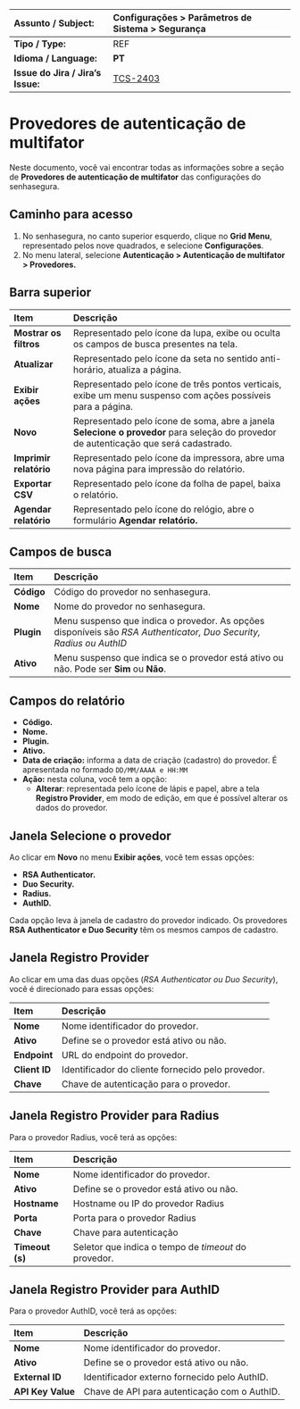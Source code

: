 

| Assunto / Subject: | Configurações \> Parâmetros de Sistema \> Segurança |
| :---- | :---- |
| **Tipo / Type:** | REF |
| **Idioma / Language:** | **PT** |
| **Issue do Jira / Jira’s Issue:** | [TCS-2403](https://mt4.atlassian.net/browse/TCS-2403) |

# Provedores de autenticação de multifator

Neste documento, você vai encontrar todas as informações sobre a seção de **Provedores de autenticação de multifator** das configurações do senhasegura.

## Caminho para acesso

1. No senhasegura, no canto superior esquerdo, clique no **Grid Menu**, representado pelos nove quadrados, e selecione **Configurações**.  
2. No menu lateral, selecione **Autenticação \> Autenticação de multifator \> Provedores.**

## Barra superior

| Item | Descrição |
| :---- | :---- |
| **Mostrar os filtros** | Representado pelo ícone da lupa, exibe ou oculta os campos de busca presentes na tela. |
| **Atualizar** | Representado pelo ícone da seta no sentido anti-horário, atualiza a página. |
| **Exibir ações** | Representado pelo ícone de três pontos verticais, exibe um menu suspenso com ações possíveis para a página. |
| **Novo** | Representado pelo ícone de soma, abre a janela **Selecione o provedor** para seleção  do provedor de autenticação que será cadastrado. |
| **Imprimir relatório** | Representado pelo ícone da impressora, abre uma nova página para impressão do relatório. |
| **Exportar CSV** | Representado pelo ícone da folha de papel, baixa o relatório. |
| **Agendar relatório** | Representado pelo ícone do relógio, abre o formulário **Agendar relatório.** |

## Campos de busca

| Item | Descrição |
| :---- | :---- |
| **Código** | Código do provedor no senhasegura. |
| **Nome** | Nome do provedor no senhasegura. |
| **Plugin** | Menu suspenso que indica o provedor. As opções disponíveis são *RSA Authenticator, Duo Security, Radius ou AuthID* |
| **Ativo** | Menu suspenso que indica se o provedor está ativo ou não. Pode ser **Sim** ou **Não**. |

## Campos do relatório

* **Código.**  
* **Nome.**  
* **Plugin.**  
* **Ativo.**  
* **Data de criação:** informa a data de criação (cadastro) do provedor. É apresentada no formado `DD/MM/AAAA e HH:MM`  
* **Ação:** nesta coluna, você tem a opção:  
  *  **Alterar**: representada pelo ícone de lápis e papel, abre a tela **Registro Provider**, em modo de edição, em que é possível alterar os dados do provedor.

## Janela Selecione o provedor

Ao clicar em **Novo** no menu **Exibir ações**, você tem essas opções:

* **RSA  Authenticator.**  
* **Duo Security.**  
* **Radius.**  
* **AuthID.**

Cada opção leva à janela de cadastro do provedor indicado. Os provedores **RSA Authenticator e Duo Security** têm os mesmos campos de cadastro.

## Janela Registro Provider

Ao clicar em uma das duas opções (*RSA Authenticator ou Duo Security*), você é direcionado para essas opções:

| Item | Descrição |
| :---- | :---- |
| **Nome** | Nome identificador do provedor. |
| **Ativo** | Define se o provedor está ativo ou não. |
| **Endpoint** | URL do endpoint do provedor. |
| **Client ID** | Identificador do cliente fornecido pelo provedor. |
| **Chave** | Chave de autenticação para o provedor. |

## Janela Registro Provider para Radius

Para o provedor Radius, você terá as opções:

| Item | Descrição |
| :---- | :---- |
| **Nome** | Nome identificador do provedor. |
| **Ativo** | Define se o provedor está ativo ou não. |
| **Hostname** | Hostname ou IP do provedor Radius |
| **Porta** | Porta para o provedor Radius |
| **Chave** | Chave para autenticação |
| **Timeout (s)** | Seletor que indica o tempo de *timeout* do provedor. |

## Janela Registro Provider para AuthID

Para o provedor AuthID, você terá as opções:

| Item | Descrição |
| :---- | :---- |
| **Nome** | Nome identificador do provedor. |
| **Ativo** | Define se o provedor está ativo ou não. |
| **External ID** | Identificador externo fornecido pelo AuthID. |
| **API Key Value** | Chave de API para autenticação com o AuthID. |


